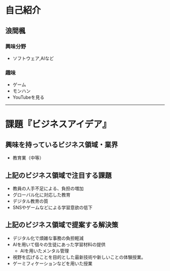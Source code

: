 # 自己紹介

## 浪間楓

### 興味分野

- ソフトウェア,AIなど

### 趣味

- ゲーム
- モンハン
- YouTubeを見る

* * * 

# 課題『ビジネスアイデア』

## 興味を持っているビジネス領域・業界

- 教育業（中等）

## 上記のビジネス領域で注目する課題
- 教員の人手不足による、負担の増加
- グローバル化に対応した教育
- デジタル教育の質
- SNSやゲームなどによる学習意欲の低下

## 上記のビジネス領域で提案する解決策
- デジタル化で煩雑な事務の負担軽減
- AIを用いて個々の生徒にあった学習材料の提供
    - AIを用いたメンタル管理
- 視野を広げることを目的とした最新技術や新しいことの体験授業。
- ゲーミフィケーションなどを用いた授業